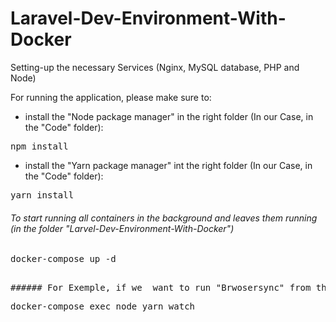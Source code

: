 # Laravel-Dev-Environment-With-Docker
Setting-up the necessary Services (Nginx, MySQL database, PHP and Node)

For running the application, please make sure to: 

* install the "Node package manager" in the right folder (In our Case, in the "Code" folder): 
<pre>npm install</pre>

* install the "Yarn package manager" int the right folder (In our Case, in the "Code" folder):
<pre>yarn install</pre>


###### To start running  all containers in the background and leaves them running (in the folder "Larvel-Dev-Environment-With-Docker")
<pre>docker-compose up -d <pre>

###### For Exemple, if we  want to run "Brwosersync" from the service "node"
<pre>docker-compose exec node yarn watch</pre>
